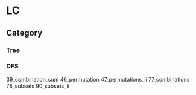 # LC

## Category

### Tree

### DFS
39_combination_sum
46_permutation
47_permutations_ii
77_combinations
78_subsets
90_subsets_ii
